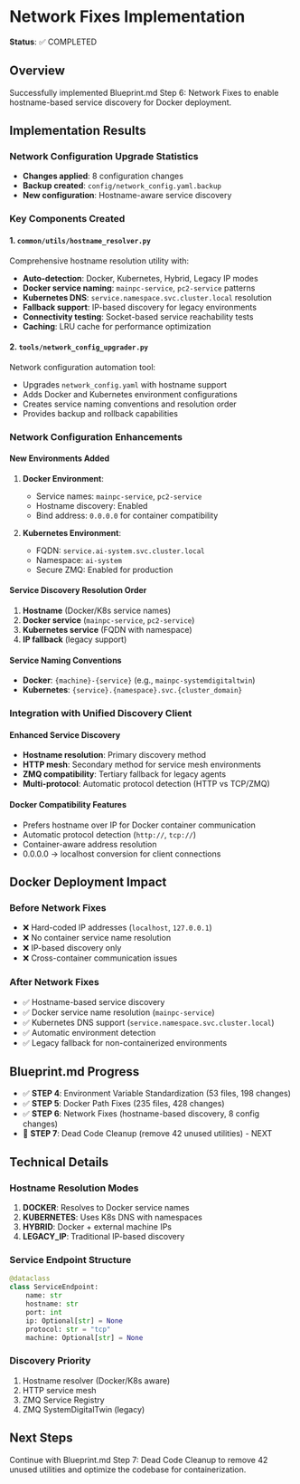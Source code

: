 # Network Fixes Implementation

**Status**: ✅ COMPLETED

## Overview
Successfully implemented Blueprint.md Step 6: Network Fixes to enable hostname-based service discovery for Docker deployment.

## Implementation Results

### Network Configuration Upgrade Statistics
- **Changes applied**: 8 configuration changes
- **Backup created**: `config/network_config.yaml.backup`
- **New configuration**: Hostname-aware service discovery

### Key Components Created

#### 1. `common/utils/hostname_resolver.py`
Comprehensive hostname resolution utility with:
- **Auto-detection**: Docker, Kubernetes, Hybrid, Legacy IP modes
- **Docker service naming**: `mainpc-service`, `pc2-service` patterns
- **Kubernetes DNS**: `service.namespace.svc.cluster.local` resolution
- **Fallback support**: IP-based discovery for legacy environments
- **Connectivity testing**: Socket-based service reachability tests
- **Caching**: LRU cache for performance optimization

#### 2. `tools/network_config_upgrader.py`
Network configuration automation tool:
- Upgrades `network_config.yaml` with hostname support
- Adds Docker and Kubernetes environment configurations
- Creates service naming conventions and resolution order
- Provides backup and rollback capabilities

### Network Configuration Enhancements

#### New Environments Added
1. **Docker Environment**:
   - Service names: `mainpc-service`, `pc2-service`
   - Hostname discovery: Enabled
   - Bind address: `0.0.0.0` for container compatibility

2. **Kubernetes Environment**:
   - FQDN: `service.ai-system.svc.cluster.local`
   - Namespace: `ai-system`
   - Secure ZMQ: Enabled for production

#### Service Discovery Resolution Order
1. **Hostname** (Docker/K8s service names)
2. **Docker service** (`mainpc-service`, `pc2-service`)
3. **Kubernetes service** (FQDN with namespace)
4. **IP fallback** (legacy support)

#### Service Naming Conventions
- **Docker**: `{machine}-{service}` (e.g., `mainpc-systemdigitaltwin`)
- **Kubernetes**: `{service}.{namespace}.svc.{cluster_domain}`

### Integration with Unified Discovery Client

#### Enhanced Service Discovery
- **Hostname resolution**: Primary discovery method
- **HTTP mesh**: Secondary method for service mesh environments
- **ZMQ compatibility**: Tertiary fallback for legacy agents
- **Multi-protocol**: Automatic protocol detection (HTTP vs TCP/ZMQ)

#### Docker Compatibility Features
- Prefers hostname over IP for Docker container communication
- Automatic protocol detection (`http://`, `tcp://`)
- Container-aware address resolution
- 0.0.0.0 → localhost conversion for client connections

## Docker Deployment Impact

### Before Network Fixes
- ❌ Hard-coded IP addresses (`localhost`, `127.0.0.1`)
- ❌ No container service name resolution
- ❌ IP-based discovery only
- ❌ Cross-container communication issues

### After Network Fixes
- ✅ Hostname-based service discovery
- ✅ Docker service name resolution (`mainpc-service`)
- ✅ Kubernetes DNS support (`service.namespace.svc.cluster.local`)
- ✅ Automatic environment detection
- ✅ Legacy fallback for non-containerized environments

## Blueprint.md Progress
- ✅ **STEP 4**: Environment Variable Standardization (53 files, 198 changes)
- ✅ **STEP 5**: Docker Path Fixes (235 files, 428 changes)
- ✅ **STEP 6**: Network Fixes (hostname-based discovery, 8 config changes)
- 🔄 **STEP 7**: Dead Code Cleanup (remove 42 unused utilities) - NEXT

## Technical Details

### Hostname Resolution Modes
1. **DOCKER**: Resolves to Docker service names
2. **KUBERNETES**: Uses K8s DNS with namespaces
3. **HYBRID**: Docker + external machine IPs  
4. **LEGACY_IP**: Traditional IP-based discovery

### Service Endpoint Structure
```python
@dataclass
class ServiceEndpoint:
    name: str
    hostname: str
    port: int
    ip: Optional[str] = None
    protocol: str = "tcp"
    machine: Optional[str] = None
```

### Discovery Priority
1. Hostname resolver (Docker/K8s aware)
2. HTTP service mesh
3. ZMQ Service Registry
4. ZMQ SystemDigitalTwin (legacy)

## Next Steps
Continue with Blueprint.md Step 7: Dead Code Cleanup to remove 42 unused utilities and optimize the codebase for containerization. 
